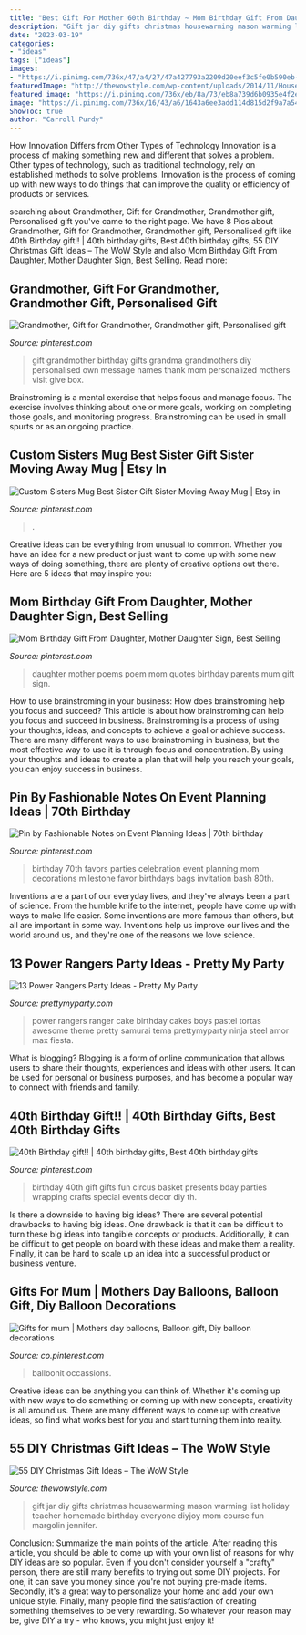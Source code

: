 ```yaml
---
title: "Best Gift For Mother 60th Birthday ~ Mom Birthday Gift From Daughter, Mother Daughter Sign, Best Selling"
description: "Gift jar diy gifts christmas housewarming mason warming list holiday teacher homemade birthday everyone diyjoy mom course fun margolin jennifer"
date: "2023-03-19"
categories:
- "ideas"
tags: ["ideas"]
images:
- "https://i.pinimg.com/736x/47/a4/27/47a427793a2209d20eef3c5fe0b590eb--grandmother-gift-grandmothers.jpg"
featuredImage: "http://thewowstyle.com/wp-content/uploads/2014/11/Housewarming-Gift-in-a-Jar.jpg"
featured_image: "https://i.pinimg.com/736x/eb/8a/73/eb8a739d6b0935e4f2e4e626904aa8da.jpg"
image: "https://i.pinimg.com/736x/16/43/a6/1643a6ee3add114d815d2f9a7a548cec.jpg"
ShowToc: true
author: "Carroll Purdy"
---
```



How Innovation Differs from Other Types of Technology
Innovation is a process of making something new and different that solves a problem. Other types of technology, such as traditional technology, rely on established methods to solve problems. Innovation is the process of coming up with new ways to do things that can improve the quality or efficiency of products or services.

	

		
searching about Grandmother, Gift for Grandmother, Grandmother gift, Personalised gift you've came to the right page. We have 8 Pics about Grandmother, Gift for Grandmother, Grandmother gift, Personalised gift like 40th Birthday gift!! | 40th birthday gifts, Best 40th birthday gifts, 55 DIY Christmas Gift Ideas – The WoW Style and also Mom Birthday Gift From Daughter, Mother Daughter Sign, Best Selling. Read more:
		
    
## Grandmother, Gift For Grandmother, Grandmother Gift, Personalised Gift

<img loading=lazy src="https://i.pinimg.com/736x/47/a4/27/47a427793a2209d20eef3c5fe0b590eb--grandmother-gift-grandmothers.jpg" onerror="this.onerror=null;this.src='https://tse1.mm.bing.net/th?id=OIP.rR0TEBxsQ6Y4_kx8vtaiJQHaKG&amp;pid=15.1';" alt="Grandmother, Gift for Grandmother, Grandmother gift, Personalised gift">

_Source: pinterest.com_

>gift grandmother birthday gifts grandma grandmothers diy personalised own message names thank mom personalized mothers visit give box. 

	

Brainstroming is a mental exercise that helps focus and manage focus. The exercise involves thinking about one or more goals, working on completing those goals, and monitoring progress. Brainstroming can be used in small spurts or as an ongoing practice.

    
## Custom Sisters Mug Best Sister Gift Sister Moving Away Mug | Etsy In

<img loading=lazy src="https://i.pinimg.com/736x/16/43/a6/1643a6ee3add114d815d2f9a7a548cec.jpg" onerror="this.onerror=null;this.src='https://tse1.mm.bing.net/th?id=OIP.JAhuErADZi-YjunAdh441gHaFj&amp;pid=15.1';" alt="Custom Sisters Mug Best Sister Gift Sister Moving Away Mug | Etsy in">

_Source: pinterest.com_

>. 

	

Creative ideas can be everything from unusual to common. Whether you have an idea for a new product or just want to come up with some new ways of doing something, there are plenty of creative options out there. Here are 5 ideas that may inspire you: 

    
## Mom Birthday Gift From Daughter, Mother Daughter Sign, Best Selling

<img loading=lazy src="https://i.pinimg.com/736x/1c/40/20/1c40203b2c60b3d12126cfffb18dc092.jpg" onerror="this.onerror=null;this.src='https://tse4.mm.bing.net/th?id=OIP.JDHv-0lai5X7awxoDByWZwHaJ4&amp;pid=15.1';" alt="Mom Birthday Gift From Daughter, Mother Daughter Sign, Best Selling">

_Source: pinterest.com_

>daughter mother poems poem mom quotes birthday parents mum gift sign. 

	

How to use brainstroming in your business: How does brainstroming help you focus and succeed?
This article is about how brainstroming can help you focus and succeed in business. Brainstroming is a process of using your thoughts, ideas, and concepts to achieve a goal or achieve success. There are many different ways to use brainstroming in business, but the most effective way to use it is through focus and concentration. By using your thoughts and ideas to create a plan that will help you reach your goals, you can enjoy success in business.

    
## Pin By Fashionable Notes On Event Planning Ideas | 70th Birthday

<img loading=lazy src="https://i.pinimg.com/736x/3b/ab/a2/3baba2d86d9b4ade1cdd11f4ec7990f2--th-birthday-parties--birthday.jpg" onerror="this.onerror=null;this.src='https://tse1.mm.bing.net/th?id=OIP.LEgCoH58m32vVLVhkImAtwHaLH&amp;pid=15.1';" alt="Pin by Fashionable Notes on Event Planning Ideas | 70th birthday">

_Source: pinterest.com_

>birthday 70th favors parties celebration event planning mom decorations milestone favor birthdays bags invitation bash 80th. 

	

Inventions are a part of our everyday lives, and they've always been a part of science. From the humble knife to the internet, people have come up with ways to make life easier. Some inventions are more famous than others, but all are important in some way. Inventions help us improve our lives and the world around us, and they're one of the reasons we love science.

    
## 13 Power Rangers Party Ideas - Pretty My Party

<img loading=lazy src="https://www.prettymyparty.com/wp-content/uploads/2017/07/power-rangers-birthday-cake.jpg" onerror="this.onerror=null;this.src='https://tse2.mm.bing.net/th?id=OIP.YIFBRjNhTEeiWUf5XYtkvgHaNJ&amp;pid=15.1';" alt="13 Power Rangers Party Ideas - Pretty My Party">

_Source: prettymyparty.com_

>power rangers ranger cake birthday cakes boys pastel tortas awesome theme pretty samurai tema prettymyparty ninja steel amor max fiesta. 

	

What is blogging?
Blogging is a form of online communication that allows users to share their thoughts, experiences and ideas with other users. It can be used for personal or business purposes, and has become a popular way to connect with friends and family.

    
## 40th Birthday Gift!! | 40th Birthday Gifts, Best 40th Birthday Gifts

<img loading=lazy src="https://i.pinimg.com/originals/12/04/ae/1204aee9747ca5d24f5d785238f28d8c.jpg" onerror="this.onerror=null;this.src='https://tse2.mm.bing.net/th?id=OIP.d3qB8wWQ96JynmfOtYjuygHaJ4&amp;pid=15.1';" alt="40th Birthday gift!! | 40th birthday gifts, Best 40th birthday gifts">

_Source: pinterest.com_

>birthday 40th gift gifts fun circus basket presents bday parties wrapping crafts special events decor diy th. 

	

Is there a downside to having big ideas?
There are several potential drawbacks to having big ideas. One drawback is that it can be difficult to turn these big ideas into tangible concepts or products. Additionally, it can be difficult to get people on board with these ideas and make them a reality. Finally, it can be hard to scale up an idea into a successful product or business venture.

    
## Gifts For Mum | Mothers Day Balloons, Balloon Gift, Diy Balloon Decorations

<img loading=lazy src="https://i.pinimg.com/736x/eb/8a/73/eb8a739d6b0935e4f2e4e626904aa8da.jpg" onerror="this.onerror=null;this.src='https://tse3.mm.bing.net/th?id=OIP.HolVGaemS6fu0AmxyCSeGQHaHa&amp;pid=15.1';" alt="Gifts for mum | Mothers day balloons, Balloon gift, Diy balloon decorations">

_Source: co.pinterest.com_

>balloonit occassions. 

	

Creative ideas can be anything you can think of. Whether it's coming up with new ways to do something or coming up with new concepts, creativity is all around us. There are many different ways to come up with creative ideas, so find what works best for you and start turning them into reality.

    
## 55 DIY Christmas Gift Ideas – The WoW Style

<img loading=lazy src="http://thewowstyle.com/wp-content/uploads/2014/11/Housewarming-Gift-in-a-Jar.jpg" onerror="this.onerror=null;this.src='https://tse1.mm.bing.net/th?id=OIP.S5gIffvTSsWNRHUr4qMrMgHaJ4&amp;pid=15.1';" alt="55 DIY Christmas Gift Ideas – The WoW Style">

_Source: thewowstyle.com_

>gift jar diy gifts christmas housewarming mason warming list holiday teacher homemade birthday everyone diyjoy mom course fun margolin jennifer. 

	

Conclusion: Summarize the main points of the article.
After reading this article, you should be able to come up with your own list of reasons for why DIY ideas are so popular. Even if you don't consider yourself a "crafty" person, there are still many benefits to trying out some DIY projects. For one, it can save you money since you're not buying pre-made items. Secondly, it's a great way to personalize your home and add your own unique style. Finally, many people find the satisfaction of creating something themselves to be very rewarding. So whatever your reason may be, give DIY a try - who knows, you might just enjoy it!

